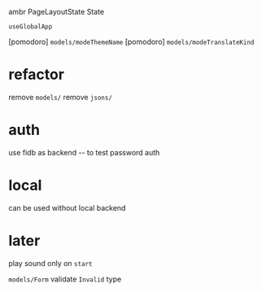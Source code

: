 ambr PageLayoutState State

`useGlobalApp`

[pomodoro] `models/modeThemeName`
[pomodoro] `models/modeTranslateKind`

# refactor

remove `models/`
remove `jsons/`

# auth

use fidb as backend -- to test password auth

# local

can be used without local backend

# later

play sound only on `start`

`models/Form` validate `Invalid` type
